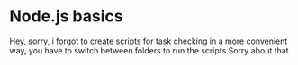 # Node.js basics
Hey, sorry, i forgot to create scripts for task checking in a more convenient way, you have to switch between folders to run the scripts
Sorry about that
